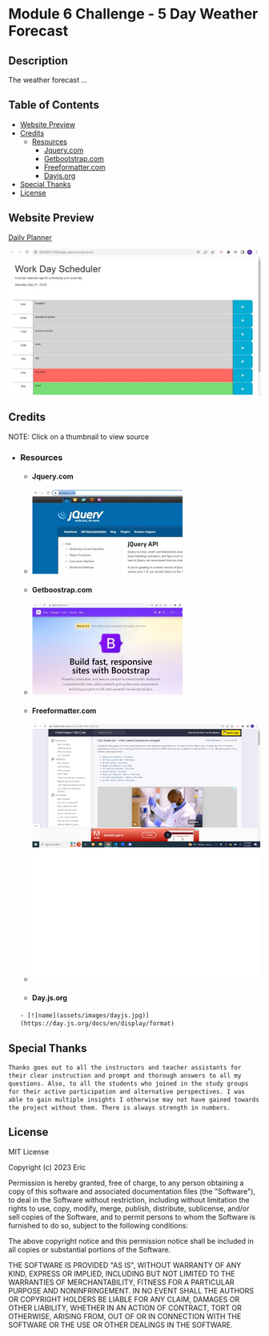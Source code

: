 # Module 6 Challenge - 5 Day Weather Forecast

## Description

The weather forecast ...

## Table of Contents
- [Website Preview](#website-preview)
- [Credits](#credits)
    - [Resources](#resources)
        - [Jquery.com](#jquerycom)
        - [Getbootstrap.com](#getboostrapcom)
        - [Freeformatter.com](#freeformattercom)
        - [Dayjs.org](#dayjsorg)
- [Special Thanks](#special-thanks)
- [License](#license)

## Website Preview

[Daily Planner](https://esbev.github.io/weather-outlook/)

[![name](assets/images/SS.jpg)](https://esbev.github.io/weather-outlook/)

## Credits

NOTE: Click on a thumbnail to view source

- ### Resources

    - #### Jquery.com

     - [![name](assets/images/jquery.jpg)](https://api.jquery.com/)

    - #### Getboostrap.com

     - [![name](assets/images/bootstrap.jpg)](https://getbootstrap.com/)

    - #### Freeformatter.com

     - [![name](assets/images/freeformstates.jpg)](https://www.freeformatter.com/usa-state-list-html-select.html)

     - #### Day.js.org

      - [![name](assets/images/dayjs.jpg)](https://day.js.org/docs/en/display/format)

## Special Thanks

    Thanks goes out to all the instructors and teacher assistants for their clear instruction and prompt and thorough answers to all my questions. Also, to all the students who joined in the study groups for their active participation and alternative perspectives. I was able to gain multiple insights I otherwise may not have gained towards the project without them. There is always strength in numbers.

## License

MIT License

Copyright (c) 2023 Eric

Permission is hereby granted, free of charge, to any person obtaining a copy
of this software and associated documentation files (the "Software"), to deal
in the Software without restriction, including without limitation the rights
to use, copy, modify, merge, publish, distribute, sublicense, and/or sell
copies of the Software, and to permit persons to whom the Software is
furnished to do so, subject to the following conditions:

The above copyright notice and this permission notice shall be included in all
copies or substantial portions of the Software.

THE SOFTWARE IS PROVIDED "AS IS", WITHOUT WARRANTY OF ANY KIND, EXPRESS OR
IMPLIED, INCLUDING BUT NOT LIMITED TO THE WARRANTIES OF MERCHANTABILITY,
FITNESS FOR A PARTICULAR PURPOSE AND NONINFRINGEMENT. IN NO EVENT SHALL THE
AUTHORS OR COPYRIGHT HOLDERS BE LIABLE FOR ANY CLAIM, DAMAGES OR OTHER
LIABILITY, WHETHER IN AN ACTION OF CONTRACT, TORT OR OTHERWISE, ARISING FROM,
OUT OF OR IN CONNECTION WITH THE SOFTWARE OR THE USE OR OTHER DEALINGS IN THE
SOFTWARE.